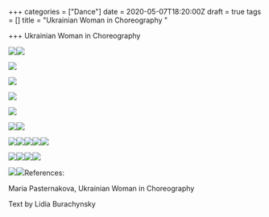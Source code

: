 +++
categories = ["Dance"]
date = 2020-05-07T18:20:00Z
draft = true
tags = []
title = "Ukrainian Woman in Choreography "

+++
Ukrainian Woman in Choreography

![](https://res.cloudinary.com/dfmbidsgr/image/upload/v1590720725/images/screen-shot-2020-05-08-at-3-00-50-pm.png)![](https://res.cloudinary.com/dfmbidsgr/image/upload/v1590720725/images/screen-shot-2020-05-08-at-2-49-59-pm.png)

![](https://res.cloudinary.com/dfmbidsgr/image/upload/v1590720725/images/screen-shot-2020-05-08-at-2-50-10-pm.png)

![](https://res.cloudinary.com/dfmbidsgr/image/upload/v1590720725/images/screen-shot-2020-05-08-at-2-50-17-pm.png)

![](https://res.cloudinary.com/dfmbidsgr/image/upload/v1590720725/images/ukr-zhinka-v-khoreografii-dragged-7-1.jpg)

![](https://res.cloudinary.com/dfmbidsgr/image/upload/v1590720725/images/ukr-zhinka-v-khoreografii-dragged-6-1.jpg)

![](https://res.cloudinary.com/dfmbidsgr/image/upload/v1590720725/images/ukr-zhinka-v-khoreografii-dragged-13-1.jpg)![](https://res.cloudinary.com/dfmbidsgr/image/upload/v1590720725/images/ukr-zhinka-v-khoreografii-dragged-4-1.jpg)

![](https://res.cloudinary.com/dfmbidsgr/image/upload/v1590720725/images/ukr-zhinka-v-khoreografii-dragged-2-1.jpg)![](https://res.cloudinary.com/dfmbidsgr/image/upload/v1590720725/images/ukr-zhinka-v-khoreografii-dragged-9-1.jpg)![](https://res.cloudinary.com/dfmbidsgr/image/upload/v1590720725/images/ukr-zhinka-v-khoreografii-dragged-3-1.jpg)![](https://res.cloudinary.com/dfmbidsgr/image/upload/v1590720725/images/ukr-zhinka-v-khoreografii-dragged-16-1.jpg)![](https://res.cloudinary.com/dfmbidsgr/image/upload/v1590720725/images/ukr-zhinka-v-khoreografii-dragged-19-1.jpg)

![](https://res.cloudinary.com/dfmbidsgr/image/upload/v1590720725/images/screen-shot-2020-05-08-at-3-03-28-pm.png)![](https://res.cloudinary.com/dfmbidsgr/image/upload/v1590720725/images/screen-shot-2020-05-08-at-3-03-35-pm.png)![](https://res.cloudinary.com/dfmbidsgr/image/upload/v1590720725/images/screen-shot-2020-05-08-at-3-03-42-pm.png)![](https://res.cloudinary.com/dfmbidsgr/image/upload/v1590720725/images/screen-shot-2020-05-08-at-3-04-45-pm.png)

![](https://res.cloudinary.com/dfmbidsgr/image/upload/v1590720725/images/screen-shot-2020-05-08-at-3-10-17-pm.png)![](https://res.cloudinary.com/dfmbidsgr/image/upload/v1590720725/images/screen-shot-2020-05-08-at-3-10-32-pm.png)References:

Maria Pasternakova, Ukrainian Woman in Choreography

Text by Lidia Burachynsky